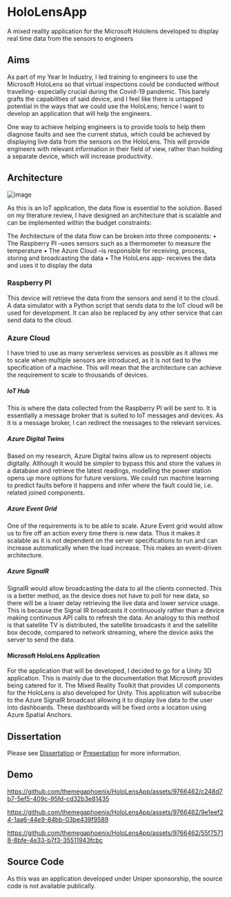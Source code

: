 # HoloLensApp
A mixed reality application for the Microsoft Hololens developed to display real time data from the sensors to engineers

## Aims
As part of my Year In Industry, I led training to engineers to use the Microsoft HoloLens so that virtual
inspections could be conducted without travelling- especially crucial during the Covid-19 pandemic.
This barely grafts the capabilities of said device, and I feel like there is untapped potential in the ways
that we could use the HoloLens; hence I want to develop an application that will help the engineers.

One way to achieve helping engineers is to provide tools to help them diagnose faults and see the
current status, which could be achieved by displaying live data from the sensors on the HoloLens. This
will provide engineers with relevant information in their field of view, rather than holding a separate
device, which will increase productivity.

## Architecture
![image](https://github.com/themegaphoenix/HoloLensApp/assets/9766462/d4d2b661-e97d-4517-a2e9-5637e15b4a1d)

As this is an IoT application, the data flow is essential to the solution. Based on my literature review, I have designed an architecture that is scalable and can be implemented within the budget constraints:

 The Architecture of the data flow can be broken into three components:
•	The Raspberry PI –uses sensors such as a thermometer to measure the temperature
•	The Azure Cloud –is responsible for receiving, process, storing and broadcasting the data
•	The HoloLens app- receives the data and uses it to display the data

### Raspberry PI
This device will retrieve the data from the sensors and send it to the cloud. A data simulator with a Python script that sends data to the IoT cloud will be used for development. It can also be replaced by any other service that can send data to the cloud. 

### Azure Cloud
I have tried to use as many serverless services as possible as it allows me to scale when multiple sensors are introduced, as it is not tied to the specification of a machine. This will mean that the architecture can achieve the requirement to scale to thousands of devices.
#####	IoT Hub
This is where the data collected from the Raspberry PI will be sent to. It is essentially a message broker that is suited to IoT messages and devices. As it is a message broker, I can redirect the messages to the relevant services.
#####		Azure Digital Twins
Based on my research, Azure Digital twins allow us to represent objects digitally. Although it would be simpler to bypass this and store the values in a database and retrieve the latest readings, modelling the power station opens up more options for future versions. We could run machine learning to predict faults before it happens and infer where the fault could lie, i.e. related joined components.
#####		Azure Event Grid
One of the requirements is to be able to scale. Azure Event grid would allow us to fire off an action every time there is new data. Thus it makes it scalable as it is not dependent on the server specifications to run and can increase automatically when the load increase. This makes an event-driven architecture.
#####		Azure SignalR
SignalR would allow broadcasting the data to all the clients connected. This is a better method, as the device does not have to poll for new data, so there will be a lower delay retrieving the live data and lower service usage. This is because the Signal IR broadcasts it continuously rather than a device making continuous API calls to refresh the data. An analogy to this method is that satellite TV is distributed, the satellite broadcasts it and the satellite box decode, compared to network streaming, where the device asks the server to send the data.
####	Microsoft HoloLens Application
For the application that will be developed, I decided to go for a Unity 3D application. This is mainly due to the documentation that Microsoft provides being catered for it. The Mixed Reality Toolkit that provides UI components for the HoloLens is also developed for Unity. This application will subscribe to the Azure SignalR broadcast allowing it to display live data to the user into dashboards. These dashboards will be fixed onto a location using Azure Spatial Anchors.


## Dissertation
Please see [Dissertation](Dissertation.pdf) or [Presentation](Presentation.pptx) for more information.

## Demo

https://github.com/themegaphoenix/HoloLensApp/assets/9766462/c248d7b7-5ef5-409c-95fd-cd32b3e81435


https://github.com/themegaphoenix/HoloLensApp/assets/9766462/9e1eef24-1aa6-44e9-84bb-03be439f9589


https://github.com/themegaphoenix/HoloLensApp/assets/9766462/55f75718-8bfe-4e33-b7f3-35511943fcbc



## Source Code
As this was an application developed under Uniper sponsorship, the source code is not available publically.




